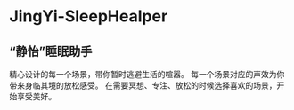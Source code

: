 # JingYi-SleepHealper
## “静怡”睡眠助手

精心设计的每一个场景，带你暂时逃避生活的喧嚣。
每一个场景对应的声效为你带来身临其境的放松感受。
在需要冥想、专注、放松的时候选择喜欢的场景，开始享受美好。
